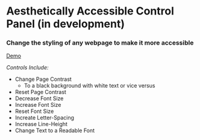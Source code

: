 # Aesthetically Accessible Control Panel (in development)
### Change the styling of any webpage to make it more accessible

[Demo](https://corinneling.github.io/aesthetica11y-control-panel/test.html)

_Controls Include:_
* Change Page Contrast
   * To a black background with white text or vice versus
* Reset Page Contrast
* Decrease Font Size
* Increase Font Size
* Reset Font Size
* Increate Letter-Spacing
* Increase Line-Height
* Change Text to a Readable Font
